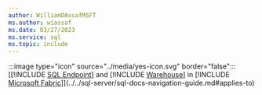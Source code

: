 ```yaml
---
author: WilliamDAssafMSFT
ms.author: wiassaf
ms.date: 03/27/2023
ms.service: sql
ms.topic: include
---
```

:::image type="icon" source="../media/yes-icon.svg" border="false"::: [[!INCLUDE [SQL Endpoint](../fabric-se.md)] and [!INCLUDE [Warehouse](../fabric-dw.md)] in [!INCLUDE [Microsoft Fabric](../fabric.md)]](../../sql-server/sql-docs-navigation-guide.md#applies-to)